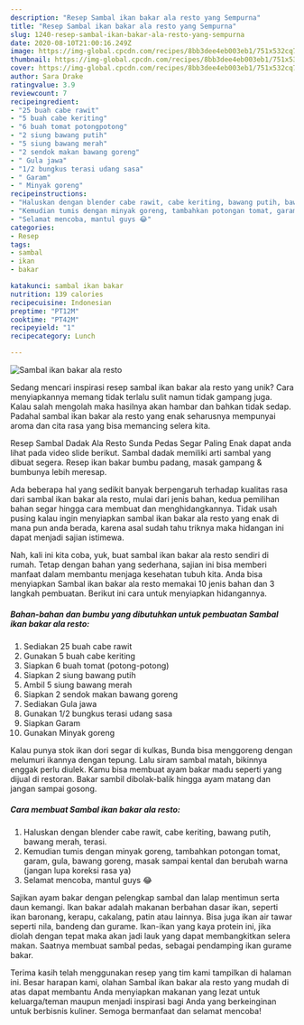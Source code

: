 ```yaml
---
description: "Resep Sambal ikan bakar ala resto yang Sempurna"
title: "Resep Sambal ikan bakar ala resto yang Sempurna"
slug: 1240-resep-sambal-ikan-bakar-ala-resto-yang-sempurna
date: 2020-08-10T21:00:16.249Z
image: https://img-global.cpcdn.com/recipes/8bb3dee4eb003eb1/751x532cq70/sambal-ikan-bakar-ala-resto-foto-resep-utama.jpg
thumbnail: https://img-global.cpcdn.com/recipes/8bb3dee4eb003eb1/751x532cq70/sambal-ikan-bakar-ala-resto-foto-resep-utama.jpg
cover: https://img-global.cpcdn.com/recipes/8bb3dee4eb003eb1/751x532cq70/sambal-ikan-bakar-ala-resto-foto-resep-utama.jpg
author: Sara Drake
ratingvalue: 3.9
reviewcount: 7
recipeingredient:
- "25 buah cabe rawit"
- "5 buah cabe keriting"
- "6 buah tomat potongpotong"
- "2 siung bawang putih"
- "5 siung bawang merah"
- "2 sendok makan bawang goreng"
- " Gula jawa"
- "1/2 bungkus terasi udang sasa"
- " Garam"
- " Minyak goreng"
recipeinstructions:
- "Haluskan dengan blender cabe rawit, cabe keriting, bawang putih, bawang merah, terasi."
- "Kemudian tumis dengan minyak goreng, tambahkan potongan tomat, garam, gula, bawang goreng, masak sampai kental dan berubah warna (jangan lupa koreksi rasa ya)"
- "Selamat mencoba, mantul guys 😂"
categories:
- Resep
tags:
- sambal
- ikan
- bakar

katakunci: sambal ikan bakar 
nutrition: 139 calories
recipecuisine: Indonesian
preptime: "PT12M"
cooktime: "PT42M"
recipeyield: "1"
recipecategory: Lunch

---
```



![Sambal ikan bakar ala resto](https://img-global.cpcdn.com/recipes/8bb3dee4eb003eb1/751x532cq70/sambal-ikan-bakar-ala-resto-foto-resep-utama.jpg)

Sedang mencari inspirasi resep sambal ikan bakar ala resto yang unik? Cara menyiapkannya memang tidak terlalu sulit namun tidak gampang juga. Kalau salah mengolah maka hasilnya akan hambar dan bahkan tidak sedap. Padahal sambal ikan bakar ala resto yang enak seharusnya mempunyai aroma dan cita rasa yang bisa memancing selera kita.

Resep Sambal Dadak Ala Resto Sunda Pedas Segar Paling Enak dapat anda lihat pada video slide berikut. Sambal dadak memiliki arti sambal yang dibuat segera. Resep ikan bakar bumbu padang, masak gampang &amp; bumbunya lebih meresap.

Ada beberapa hal yang sedikit banyak berpengaruh terhadap kualitas rasa dari sambal ikan bakar ala resto, mulai dari jenis bahan, kedua pemilihan bahan segar hingga cara membuat dan menghidangkannya. Tidak usah pusing kalau ingin menyiapkan sambal ikan bakar ala resto yang enak di mana pun anda berada, karena asal sudah tahu triknya maka hidangan ini dapat menjadi sajian istimewa.


Nah, kali ini kita coba, yuk, buat sambal ikan bakar ala resto sendiri di rumah. Tetap dengan bahan yang sederhana, sajian ini bisa memberi manfaat dalam membantu menjaga kesehatan tubuh kita. Anda bisa menyiapkan Sambal ikan bakar ala resto memakai 10 jenis bahan dan 3 langkah pembuatan. Berikut ini cara untuk menyiapkan hidangannya.

<!--inarticleads1-->

##### Bahan-bahan dan bumbu yang dibutuhkan untuk pembuatan Sambal ikan bakar ala resto:

1. Sediakan 25 buah cabe rawit
1. Gunakan 5 buah cabe keriting
1. Siapkan 6 buah tomat (potong-potong)
1. Siapkan 2 siung bawang putih
1. Ambil 5 siung bawang merah
1. Siapkan 2 sendok makan bawang goreng
1. Sediakan  Gula jawa
1. Gunakan 1/2 bungkus terasi udang sasa
1. Siapkan  Garam
1. Gunakan  Minyak goreng


Kalau punya stok ikan dori segar di kulkas, Bunda bisa menggoreng dengan melumuri ikannya dengan tepung. Lalu siram sambal matah, bikinnya enggak perlu diulek. Kamu bisa membuat ayam bakar madu seperti yang dijual di restoran. Bakar sambil dibolak-balik hingga ayam matang dan jangan sampai gosong. 

<!--inarticleads2-->

##### Cara membuat Sambal ikan bakar ala resto:

1. Haluskan dengan blender cabe rawit, cabe keriting, bawang putih, bawang merah, terasi.
1. Kemudian tumis dengan minyak goreng, tambahkan potongan tomat, garam, gula, bawang goreng, masak sampai kental dan berubah warna (jangan lupa koreksi rasa ya)
1. Selamat mencoba, mantul guys 😂


Sajikan ayam bakar dengan pelengkap sambal dan lalap mentimun serta daun kemangi. Ikan bakar adalah makanan berbahan dasar ikan, seperti ikan baronang, kerapu, cakalang, patin atau lainnya. Bisa juga ikan air tawar seperti nila, bandeng dan gurame. Ikan-ikan yang kaya protein ini, jika diolah dengan tepat maka akan jadi lauk yang dapat membangkitkan selera makan. Saatnya membuat sambal pedas, sebagai pendamping ikan gurame bakar. 

Terima kasih telah menggunakan resep yang tim kami tampilkan di halaman ini. Besar harapan kami, olahan Sambal ikan bakar ala resto yang mudah di atas dapat membantu Anda menyiapkan makanan yang lezat untuk keluarga/teman maupun menjadi inspirasi bagi Anda yang berkeinginan untuk berbisnis kuliner. Semoga bermanfaat dan selamat mencoba!

